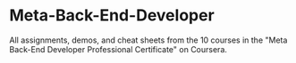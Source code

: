 # Meta-Back-End-Developer
All assignments, demos, and cheat sheets from the 10 courses in the "Meta Back-End Developer Professional Certificate" on Coursera. 
